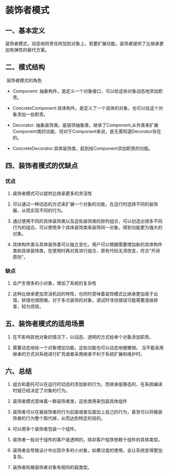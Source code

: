 # 装饰者模式

## 一、基本定义
​ 装饰者模式，动态地将责任附加到对象上。若要扩展功能，装饰者提供了比继承更加有弹性的替代方案。

## 二、模式结构
​ 装饰者模式的角色

* Component: 抽象构件。是定义一个对象接口，可以给这些对象动态地添加职责。

* ConcreteComponent:具体构件。是定义了一个具体的对象，也可以给这个对象添加一些职责。

* Decorator: 抽象装饰类。是装饰抽象类，继承了Component,从外类来扩展Component类的功能，但对于Component来说，是无需知道Decorator存在的。

* ConcreteDecorator:具体装饰类，起到给Component添加职责的功能。

## 四、装饰者模式的优缺点

### 优点
1. 装饰者模式可以提供比继承更多的灵活性

2. 可以通过一种动态的方式来扩展一个对象的功能，在运行时选择不同的装饰器，从而实现不同的行为。

3. 通过使用不同的具体装饰类以及这些装饰类的排列组合，可以创造出很多不同行为的组合。可以使用多个具体装饰类来装饰同一对象，得到功能更为强大的对象。

4. 具体构件类与具体装饰类可以独立变化，用户可以根据需要增加新的具体构件类和具体装饰类，在使用时再对其进行组合，原有代码无须改变，符合“开闭原则”。

### 缺点
1. 会产生很多的小对象，增加了系统的复杂性

2. 这种比继承更加灵活机动的特性，也同时意味着装饰模式比继承更加易于出错，排错也很困难，对于多次装饰的对象，调试时寻找错误可能需要逐级排查，较为烦琐。

## 五、装饰者模式的适用场景
1. 在不影响其他对象的情况下，以动态、透明的方式给单个对象添加职责。

2. 需要动态地给一个对象增加功能，这些功能也可以动态地被撤销。 当不能采用继承的方式对系统进行扩充或者采用继承不利于系统扩展和维护时。

## 六、总结
1. 组合和委托可以在运行时动态的添加新的行为，而继承是静态的，在系统编译时就已经决定了对象的行为。

2. 装饰者模式意味着一群装饰者类，这些类用来包装具体组件

3. 装饰者可以在被装饰者的行为前面或者后面加上自己的行为，甚至可以将被装饰者的行为整个取代掉，从而达到特定的目的。

4. 可以用多个装饰者包装一个组件。

5. 装饰者一般对于组件的客户是透明的，除非客户程序依赖于组件的具体类型。

6. 装饰者会导致设计中出现许多的小对象，如果过度的使用，会让系统变得更加复杂。

7. 装饰者和被装饰者对象有相同的超类型。